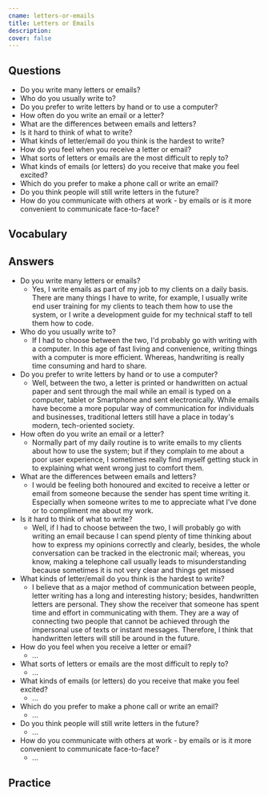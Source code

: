 ```yaml
---
cname: letters-or-emails
title: Letters or Emails
description: 
cover: false
---
```

<banner></banner>

## Questions

- Do you write many letters or emails?
- Who do you usually write to?
- Do you prefer to write letters by hand or to use a computer?
- How often do you write an email or a letter?
- What are the differences between emails and letters?
- Is it hard to think of what to write?
- What kinds of letter&#x2F;email do you think is the hardest to write?
- How do you feel when you receive a letter or email?
- What sorts of letters or emails are the most difficult to reply to?
- What kinds of emails (or letters) do you receive that make you feel excited?
- Which do you prefer to make a phone call or write an email?
- Do you think people will still write letters in the future?
- How do you communicate with others at work - by emails or is it more convenient to communicate face-to-face?

## Vocabulary

<vocab-list>

<!-- blank -->

</vocab-list>

## Answers

- Do you write many letters or emails?
  - Yes, I write emails as part of my job to my clients on a daily basis. There are many things I have to write, for example, I usually write end user training for my clients to teach them how to use the system, or I write a development guide for my technical staff to tell them how to code.
- Who do you usually write to?
  - If I had to choose between the two, I&#39;d probably go with writing with a computer. In this age of fast living and convenience, writing things with a computer is more efficient. Whereas, handwriting is really time consuming and hard to share.
- Do you prefer to write letters by hand or to use a computer?
  - Well, between the two, a letter is printed or handwritten on actual paper and sent through the mail while an email is typed on a computer, tablet or Smartphone and sent electronically. While emails have become a more popular way of communication for individuals and businesses, traditional letters still have a place in today&#39;s modern, tech-oriented society.
- How often do you write an email or a letter?
  - Normally part of my daily routine is to write emails to my clients about how to use the system; but if they complain to me about a poor user experience, I sometimes really find myself getting stuck in to explaining what went wrong just to comfort them.
- What are the differences between emails and letters?
  - I would be feeling both honoured and excited to receive a letter or email from someone because the sender has spent time writing it. Especially when someone writes to me to appreciate what I’ve done or to compliment me about my work.
- Is it hard to think of what to write?
  - Well, if I had to choose between the two, I will probably go with writing an email because I can spend plenty of time thinking about how to express my opinions correctly and clearly, besides, the whole conversation can be tracked in the electronic mail; whereas, you know, making a telephone call usually leads to misunderstanding because sometimes it is not very clear and things get missed
- What kinds of letter&#x2F;email do you think is the hardest to write?
  - I believe that as a major method of communication between people, letter writing has a long and interesting history; besides, handwritten letters are personal. They show the receiver that someone has spent time and effort in communicating with them. They are a way of connecting two people that cannot be achieved through the impersonal use of texts or instant messages. Therefore, I think that handwritten letters will still be around in the future.
- How do you feel when you receive a letter or email?
  - ...
- What sorts of letters or emails are the most difficult to reply to?
  - ...
- What kinds of emails (or letters) do you receive that make you feel excited?
  - ...
- Which do you prefer to make a phone call or write an email?
  - ...
- Do you think people will still write letters in the future?
  - ...
- How do you communicate with others at work - by emails or is it more convenient to communicate face-to-face?
  - ...

## Practice

<qrfooter></qrfooter>
